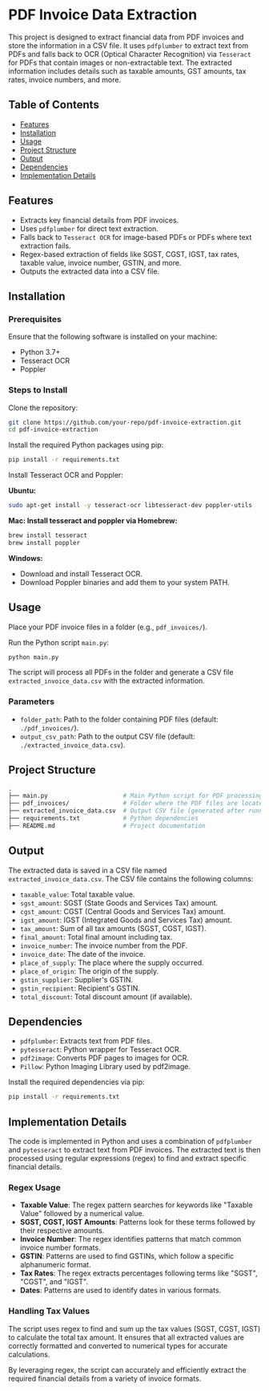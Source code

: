 # PDF Invoice Data Extraction
This project is designed to extract financial data from PDF invoices and store the information in a CSV file. It uses `pdfplumber` to extract text from PDFs and falls back to OCR (Optical Character Recognition) via `Tesseract` for PDFs that contain images or non-extractable text. The extracted information includes details such as taxable amounts, GST amounts, tax rates, invoice numbers, and more.

## Table of Contents

- [Features](#features)
- [Installation](#installation)
- [Usage](#usage)
- [Project Structure](#project-structure)
- [Output](#output)
- [Dependencies](#dependencies)
- [Implementation Details](#implementation-details)

## Features

- Extracts key financial details from PDF invoices.
- Uses `pdfplumber` for direct text extraction.
- Falls back to `Tesseract OCR` for image-based PDFs or PDFs where text extraction fails.
- Regex-based extraction of fields like SGST, CGST, IGST, tax rates, taxable value, invoice number, GSTIN, and more.
- Outputs the extracted data into a CSV file.

## Installation

### Prerequisites

Ensure that the following software is installed on your machine:

- Python 3.7+
- Tesseract OCR
- Poppler

### Steps to Install

Clone the repository:
   ```bash
   git clone https://github.com/your-repo/pdf-invoice-extraction.git
   cd pdf-invoice-extraction
   ```

Install the required Python packages using pip:
   ```bash
   pip install -r requirements.txt
   ```

Install Tesseract OCR and Poppler:

**Ubuntu:**
   ```bash
   sudo apt-get install -y tesseract-ocr libtesseract-dev poppler-utils
   ```

**Mac: Install tesseract and poppler via Homebrew:**
   ```bash
   brew install tesseract
   brew install poppler
   ```

**Windows:**
- Download and install Tesseract OCR.
- Download Poppler binaries and add them to your system PATH.

## Usage

Place your PDF invoice files in a folder (e.g., `pdf_invoices/`).

Run the Python script `main.py`:
   ```bash
   python main.py
   ```

The script will process all PDFs in the folder and generate a CSV file `extracted_invoice_data.csv` with the extracted information.

### Parameters
- `folder_path`: Path to the folder containing PDF files (default: `./pdf_invoices/`).
- `output_csv_path`: Path to the output CSV file (default: `./extracted_invoice_data.csv`).

## Project Structure
   ```graphql
   .
   ├── main.py                     # Main Python script for PDF processing
   ├── pdf_invoices/               # Folder where the PDF files are located
   ├── extracted_invoice_data.csv  # Output CSV file (generated after running the script)
   ├── requirements.txt            # Python dependencies
   ├── README.md                   # Project documentation
   ```

## Output

The extracted data is saved in a CSV file named `extracted_invoice_data.csv`. The CSV file contains the following columns:

- `taxable_value`: Total taxable value.
- `sgst_amount`: SGST (State Goods and Services Tax) amount.
- `cgst_amount`: CGST (Central Goods and Services Tax) amount.
- `igst_amount`: IGST (Integrated Goods and Services Tax) amount.
- `tax_amount`: Sum of all tax amounts (SGST, CGST, IGST).
- `final_amount`: Total final amount including tax.
- `invoice_number`: The invoice number from the PDF.
- `invoice_date`: The date of the invoice.
- `place_of_supply`: The place where the supply occurred.
- `place_of_origin`: The origin of the supply.
- `gstin_supplier`: Supplier's GSTIN.
- `gstin_recipient`: Recipient's GSTIN.
- `total_discount`: Total discount amount (if available).

## Dependencies

- `pdfplumber`: Extracts text from PDF files.
- `pytesseract`: Python wrapper for Tesseract OCR.
- `pdf2image`: Converts PDF pages to images for OCR.
- `Pillow`: Python Imaging Library used by pdf2image.

Install the required dependencies via pip:
   ```bash
   pip install -r requirements.txt
   ```

## Implementation Details

The code is implemented in Python and uses a combination of `pdfplumber` and `pytesseract` to extract text from PDF invoices. The extracted text is then processed using regular expressions (regex) to find and extract specific financial details.

### Regex Usage

- **Taxable Value**: The regex pattern searches for keywords like "Taxable Value" followed by a numerical value.
- **SGST, CGST, IGST Amounts**: Patterns look for these terms followed by their respective amounts.
- **Invoice Number**: The regex identifies patterns that match common invoice number formats.
- **GSTIN**: Patterns are used to find GSTINs, which follow a specific alphanumeric format.
- **Tax Rates**: The regex extracts percentages following terms like "SGST", "CGST", and "IGST".
- **Dates**: Patterns are used to identify dates in various formats.

### Handling Tax Values

The script uses regex to find and sum up the tax values (SGST, CGST, IGST) to calculate the total tax amount. It ensures that all extracted values are correctly formatted and converted to numerical types for accurate calculations.

By leveraging regex, the script can accurately and efficiently extract the required financial details from a variety of invoice formats.
